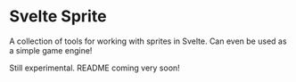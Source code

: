 # Svelte Sprite

A collection of tools for working with sprites in Svelte. Can even be used as a simple game engine!

Still experimental. README coming very soon!
